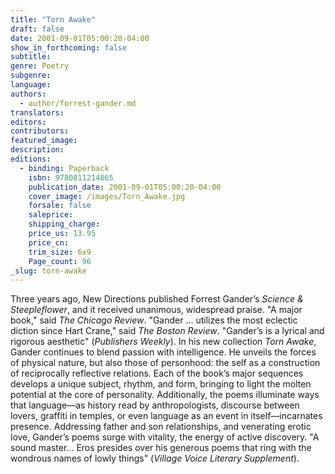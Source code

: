 ```yaml
---
title: "Torn Awake"
draft: false
date: 2001-09-01T05:00:20-04:00
show_in_forthcoming: false
subtitle:
genre: Poetry
subgenre:
language:
authors:
  - author/forrest-gander.md
translators:
editors:
contributors:
featured_image:
description:
editions:
  - binding: Paperback
    isbn: 9780811214865
    publication_date: 2001-09-01T05:00:20-04:00
    cover_image: /images/Torn_Awake.jpg
    forsale: false
    saleprice:
    shipping_charge:
    price_us: 13.95
    price_cn:
    trim_size: 6x9
    Page_count: 96
_slug: torn-awake
---
```


Three years ago, New Directions published Forrest Gander’s _Science & Steepleflower_, and it received unanimous, widespread praise. "A major book," said _The Chicago Review_. "Gander ... utilizes the most eclectic diction since Hart Crane," said _The Boston Review_. "Gander’s is a lyrical and rigorous aesthetic" (_Publishers Weekly_). In his new collection _Torn Awake_, Gander continues to blend passion with intelligence. He unveils the forces of physical nature, but also those of personhood: the self as a construction of reciprocally reflective relations. Each of the book’s major sequences develops a unique subject, rhythm, and form, bringing to light the molten potential at the core of personality. Additionally, the poems illuminate ways that language––as history read by anthropologists, discourse between lovers, graffiti in temples, or even language as an event in itself––incarnates presence. Addressing father and son relationships, and venerating erotic love, Gander’s poems surge with vitality, the energy of active discovery. "A sound master... Eros presides over his generous poems that ring with the wondrous names of lowly things" (_Village Voice Literary Supplement_).

